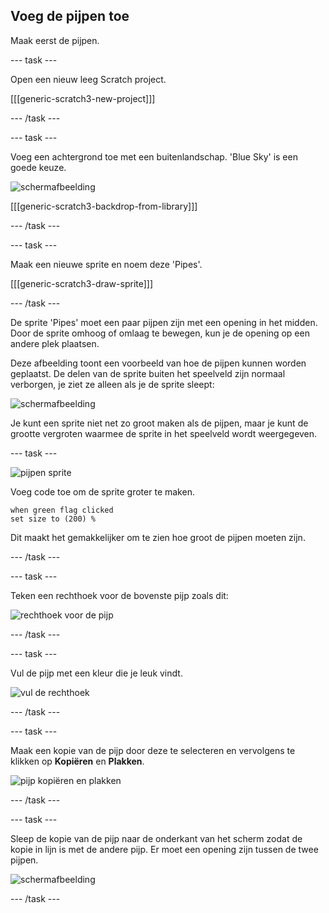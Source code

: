 ## Voeg de pijpen toe

Maak eerst de pijpen.

--- task ---

Open een nieuw leeg Scratch project.

[[[generic-scratch3-new-project]]]

--- /task ---

--- task ---

Voeg een achtergrond toe met een buitenlandschap. 'Blue Sky' is een goede keuze.

![schermafbeelding](images/flappy-stage.png)

[[[generic-scratch3-backdrop-from-library]]]

--- /task ---

--- task ---

Maak een nieuwe sprite en noem deze 'Pipes'.

[[[generic-scratch3-draw-sprite]]]

--- /task ---

De sprite 'Pipes' moet een paar pijpen zijn met een opening in het midden. Door de sprite omhoog of omlaag te bewegen, kun je de opening op een andere plek plaatsen.

Deze afbeelding toont een voorbeeld van hoe de pijpen kunnen worden geplaatst. De delen van de sprite buiten het speelveld zijn normaal verborgen, je ziet ze alleen als je de sprite sleept:

![schermafbeelding](images/flappy-pipes-position.png)

Je kunt een sprite niet net zo groot maken als de pijpen, maar je kunt de grootte vergroten waarmee de sprite in het speelveld wordt weergegeven.

--- task ---

![pijpen sprite](images/pipes-sprite.png)

Voeg code toe om de sprite groter te maken.

```blocks3
when green flag clicked
set size to (200) %
```

Dit maakt het gemakkelijker om te zien hoe groot de pijpen moeten zijn.

--- /task ---

--- task ---

Teken een rechthoek voor de bovenste pijp zoals dit:

![rechthoek voor de pijp](images/flappy-pipes-rectangle.png)

--- /task ---

--- task ---

Vul de pijp met een kleur die je leuk vindt.

![vul de rechthoek](images/flappy-pipes-fill-rectangle.png)

--- /task ---

--- task ---

Maak een kopie van de pijp door deze te selecteren en vervolgens te klikken op **Kopiëren** en **Plakken**.

![pijp kopiëren en plakken](images/flappy-pipes-duplicate1-annotated.png)

--- /task ---

--- task ---

Sleep de kopie van de pijp naar de onderkant van het scherm zodat de kopie in lijn is met de andere pijp. Er moet een opening zijn tussen de twee pijpen.

![schermafbeelding](images/flappy-pipes-duplicate2.png)

--- /task ---